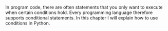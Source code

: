 In program code, there are often statements that you only want to
execute when certain conditions hold. Every programming language
therefore supports conditional statements. In this chapter I will
explain how to use conditions in Python.